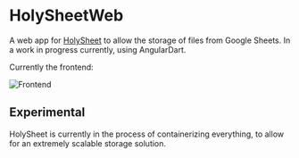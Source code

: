 # HolySheetWeb

A web app for [HolySheet](https://github.com/RubbaBoy/HolySheet) to allow the storage of files from Google Sheets. In a work in progress currently, using AngularDart.

Currently the frontend:

![Frontend](https://rubbaboy.me/images/wyfna2l)


## Experimental

HolySheet is currently in the process of containerizing everything, to allow for an extremely scalable storage solution.
